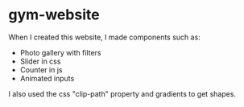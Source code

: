 # gym-website

When I created this website, I made components such as:
- Photo gallery with filters
- Slider in css
- Counter in js
- Animated inputs

I also used the css "clip-path" property and gradients to get shapes.
